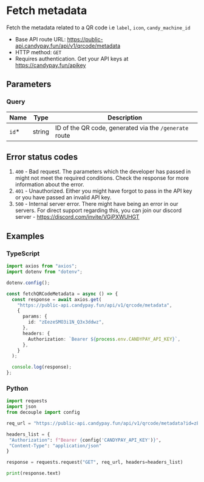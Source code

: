 # Fetch metadata

Fetch the metadata related to a QR code i.e `label`, `icon`, `candy_machine_id`

- Base API route URL: https://public-api.candypay.fun/api/v1/qrcode/metadata
- HTTP method: `GET`
- Requires authentication. Get your API keys at https://candypay.fun/apikey

## Parameters

### Query

| Name   | Type   | Description                                            |
| ------ | ------ | ------------------------------------------------------ |
| `id`\* | string | ID of the QR code, generated via the `/generate` route |

## Error status codes

1. `400` - Bad request. The parameters which the developer has passed in might not meet the required conditions. Check the response for more information about the error.
2. `401` - Unauthorized. Either you might have forgot to pass in the API key or you have passed an invalid API key.
3. `500` - Internal server error. There might have being an error in our servers. For direct support regarding this, you can join our discord server - https://discord.com/invite/VGjPXWUHGT

## Examples

### TypeScript

```ts
import axios from "axios";
import dotenv from "dotenv";

dotenv.config();

const fetchQRCodeMetadata = async () => {
  const response = await axios.get(
    "https://public-api.candypay.fun/api/v1/qrcode/metadata",
    {
      params: {
        id: "zEezeSMO3i1N_Q3x3ddwz",
      },
      headers: {
        Authorization: `Bearer ${process.env.CANDYPAY_API_KEY}`,
      },
    }
  );

  console.log(response);
};
```

### Python

```py
import requests
import json
from decouple import config

req_url = "https://public-api.candypay.fun/api/v1/qrcode/metadata?id=zEezeSMO3i1N_Q3x3ddwz"

headers_list = {
 "Authorization": f"Bearer {config('CANDYPAY_API_KEY')}",
 "Content-Type": "application/json"
}

response = requests.request("GET", req_url, headers=headers_list)

print(response.text)
```
